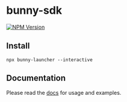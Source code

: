 # bunny-sdk

[![NPM Version](https://img.shields.io/npm/v/bunny-launcher?color=blue)](https://www.npmjs.com/package/bunny-launcher)

## Install

```shell
npx bunny-launcher --interactive
```

## Documentation

Please read the [docs](https://bunny-launcher.com/getting-started/) for usage and examples.
